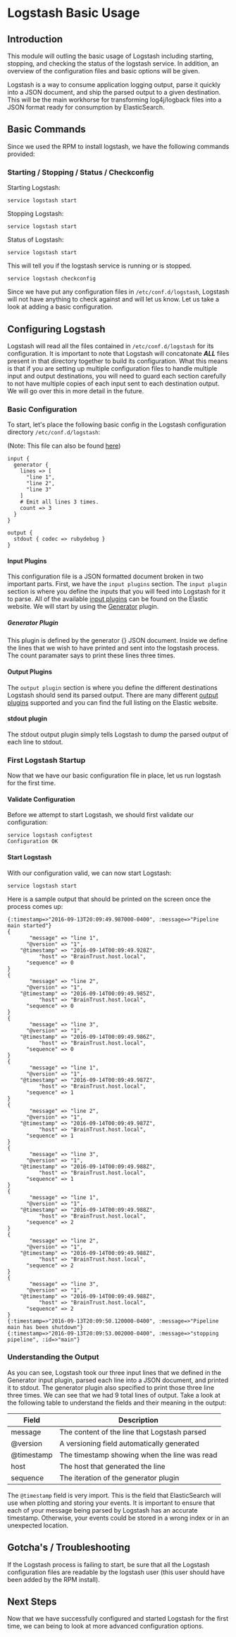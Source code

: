 # Logstash Basic Usage

## Introduction
This module will outling the basic usage of Logstash including starting, stopping,
and checking the status of the logstash service. In addition, an overview of the
configuration files and basic options will be given.

Logstash is a way to consume application logging output, parse it quickly into a JSON document,
and ship the parsed output to a given destination. This will be the main workhorse for transforming
log4j/logback files into a JSON format ready for consumption by ElasticSearch.

## Basic Commands
Since we used the RPM to install logstash, we have the following commands provided:

### Starting / Stopping / Status / Checkconfig
Starting Logstash:
```
service logstash start
```
Stopping Logstash:
```
service logstash start
```
Status of Logstash:
```
service logstash start
```
This will tell you if the logstash service is running or is stopped.

```
service logstash checkconfig
```
Since we have put any configuration files in ```/etc/conf.d/logstash```, Logstash will not
have anything to check against and will let us know. Let us take a look at adding a basic
configuration.

## Configuring Logstash
Logstash will read all the files contained in ```/etc/conf.d/logstash``` for its configuration.
It is important to note that Logstash will concatonate ***ALL*** files present in that directory
together to build its configuration. What this means is that if you are setting up multiple
configuration files to handle multiple input and output destinations, you will need to guard
each section carefully to not have multiple copies of each input sent to each destination output.
We will go over this in more detail in the future.

### Basic Configuration
To start, let's place the following basic config in the Logstash configuration directory ```/etc/conf.d/logstash```:

(Note: This file can also be found [here](src/main/resource/com/braintrust/logstash/01-Basic_Usage/logstash-basic.conf))
```
input {
  generator {
    lines => [
      "line 1",
      "line 2",
      "line 3"
    ]
    # Emit all lines 3 times.
    count => 3
  }
}

output {
  stdout { codec => rubydebug }
}
```
#### Input Plugins
This configuration file is a JSON formatted document broken in two important parts. First, we have the ```input plugins``` section.
The ```input plugin``` section is where you define the inputs that you will feed into Logstash for it to parse.
All of the available [input plugins]((https://www.elastic.co/guide/en/logstash/current/input-plugins.html)) can be found on the Elastic
website. We will start by using the [Generator](https://www.elastic.co/guide/en/logstash/current/plugins-inputs-generator.html) plugin.

##### Generator Plugin
This plugin is defined by the generator {} JSON document. Inside we define the lines that we wish to have printed and sent into
the logstash process. The count paramater says to print these lines three times.

#### Output Plugins
The ```output plugin``` section is where you define the different destinations Logstash should send its parsed output.
There are many different [output plugins](https://www.elastic.co/guide/en/logstash/current/output-plugins.html) supported
and you can find the full listing on the Elastic website.

#### stdout plugin
The stdout output plugin simply tells Logstash to dump the parsed output of each line to stdout.

### First Logstash Startup
Now that we have our basic configuration file in place, let us run logstash for the first time.

#### Validate Configuration
Before we attempt to start Logstash, we should first validate our configuration:
```
service logstash configtest
Configuration OK
```
#### Start Logstash
With our configuration valid, we can now start Logstash:
```
service logstash start
```
Here is a sample output that should be printed on the screen once the process comes up:
```
{:timestamp=>"2016-09-13T20:09:49.987000-0400", :message=>"Pipeline main started"}
{
       "message" => "line 1",
      "@version" => "1",
    "@timestamp" => "2016-09-14T00:09:49.928Z",
          "host" => "BrainTrust.host.local",
      "sequence" => 0
}
{
       "message" => "line 2",
      "@version" => "1",
    "@timestamp" => "2016-09-14T00:09:49.985Z",
          "host" => "BrainTrust.host.local",
      "sequence" => 0
}
{
       "message" => "line 3",
      "@version" => "1",
    "@timestamp" => "2016-09-14T00:09:49.986Z",
          "host" => "BrainTrust.host.local",
      "sequence" => 0
}
{
       "message" => "line 1",
      "@version" => "1",
    "@timestamp" => "2016-09-14T00:09:49.987Z",
          "host" => "BrainTrust.host.local",
      "sequence" => 1
}
{
       "message" => "line 2",
      "@version" => "1",
    "@timestamp" => "2016-09-14T00:09:49.987Z",
          "host" => "BrainTrust.host.local",
      "sequence" => 1
}
{
       "message" => "line 3",
      "@version" => "1",
    "@timestamp" => "2016-09-14T00:09:49.988Z",
          "host" => "BrainTrust.host.local",
      "sequence" => 1
}
{
       "message" => "line 1",
      "@version" => "1",
    "@timestamp" => "2016-09-14T00:09:49.988Z",
          "host" => "BrainTrust.host.local",
      "sequence" => 2
}
{
       "message" => "line 2",
      "@version" => "1",
    "@timestamp" => "2016-09-14T00:09:49.988Z",
          "host" => "BrainTrust.host.local",
      "sequence" => 2
}
{
       "message" => "line 3",
      "@version" => "1",
    "@timestamp" => "2016-09-14T00:09:49.988Z",
          "host" => "BrainTrust.host.local",
      "sequence" => 2
}
{:timestamp=>"2016-09-13T20:09:50.120000-0400", :message=>"Pipeline main has been shutdown"}
{:timestamp=>"2016-09-13T20:09:53.002000-0400", :message=>"stopping pipeline", :id=>"main"}

```
### Understanding the Output
As you can see, Logstash took our three input lines that we defined in the Generator input plugin, parsed each line
into a JSON document, and printed it to stdout. The generator plugin also specified to print those three line three times.
We can see that we had 9 total lines of output. Take a look at the following table to understand the fields and their
meaning in the output:

| Field      	| Description                                  	|
|------------	|----------------------------------------------	|
| message    	| The content of the line that Logstash parsed 	|
| @version   	| A versioning field automatically generated   	|
| @timestamp 	| The timestamp showing when the line was read 	|
| host       	| The host that generated the line             	|
| sequence   	| The iteration of the generator plugin        	|

The ``@timestamp`` field is very import. This is the field that ElasticSearch will use when plotting and storing your
events. It is important to ensure that each of your message being parsed by Logstash has an accurate timestamp. Otherwise,
your events could be stored in a wrong index or in an unexpected location.

## Gotcha's / Troubleshooting
If the Logstash process is failing to start, be sure that all the Logstash configuration files
are readable by the logstash user (this user should have been added by the RPM install).

## Next Steps
Now that we have successfully configured and started Logstash for the first time, we can being to look at more advanced
configuration options. 




